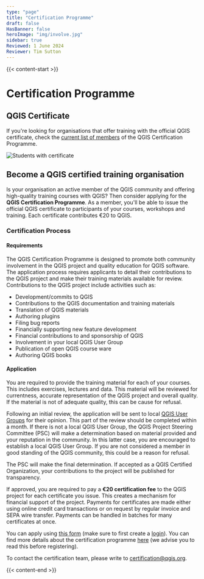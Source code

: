 ```yaml
---
type: "page"
title: "Certification Programme"
draft: false
HasBanner: false
heroImage: "img/involve.jpg"
sidebar: true
Reviewed: 1 June 2024
Reviewer: Tim Sutton
---
```


{{< content-start >}}

# Certification Programme

## QGIS Certificate


If you're looking for organisations that offer training with the official QGIS certificate, check the [current list of members](https://changelog.qgis.org/en/qgis/certifyingorganisation/list/) of the QGIS Certification Programme.

![Students with certificate](../students_with_certificate.webp "Students with certificate")

## Become a QGIS certified training organisation
Is your organisation an active member of the QGIS community and offering high-quality training courses with QGIS? Then consider applying for the **QGIS Certification Programme**. As a member, you'll be able to issue the official QGIS certificate to participants of your courses, workshops and training. Each certificate contributes €20 to QGIS.

### Certification Process
#### Requirements

The QGIS Certification Programme is designed to promote both community involvement in the QGIS project and quality education for QGIS software. The application process requires applicants to detail their contributions to the QGIS project and make their training materials available for review. Contributions to the QGIS project include activities such as:

*   Development/commits to QGIS
*   Contributions to the QGIS documentation and training materials
*   Translation of QGIS materials
*   Authoring plugins
*   Filing bug reports
*   Financially supporting new feature development
*   Financial contributions to and sponsorship of QGIS
*   Involvement in your local QGIS User Group
*   Publication of open QGIS course ware
*   Authoring QGIS books
    

#### Application

You are required to provide the training material for each of your courses. This includes exercises, lectures and data. This material will be reviewed for currentness, accurate representation of the QGIS project and overall quality. If the material is not of adequate quality, this can be cause for refusal.

Following an initial review, the application will be sent to local [QGIS User Groups](https://qgis.org/community/groups/) for their opinion. This part of the review should be completed within a month. If there is not a local QGIS User Group, the QGIS Project Steering Committee (PSC) will make a determination based on material provided and your reputation in the community. In this latter case, you are encouraged to establish a local QGIS User Group. If you are not considered a member in good standing of the QGIS community, this could be a reason for refusal.

The PSC will make the final determination. If accepted as a QGIS Certified Organization, your contributions to the project will be published for transparency.

If approved, you are required to pay a **€20 certification fee** to the QGIS project for each certificate you issue. This creates a mechanism for financial support of the project. Payments for certificates are made either using online credit card transactions or on request by regular invoice and SEPA wire transfer. Payments can be handled in batches for many certificates at once.

You can apply using [this form](https://changelog.qgis.org/en/qgis/create-certifyingorganisation/) (make sure to first create a [login](https://changelog.qgis.org/en/accounts/signup/)). You can find more details about the certification programme [here](https://changelog.qgis.org/en/qgis/about/) (we advise you to read this before registering).

To contact the certification team, please write to [certification@qgis.org](mailto:certification@qgis.org).

{{< content-end >}}
